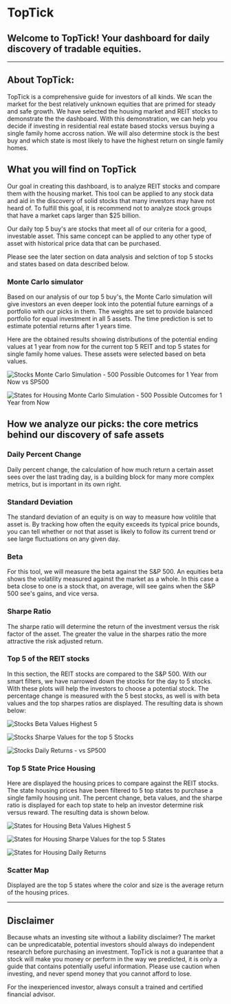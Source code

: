 # TopTick
## Welcome to TopTick! Your dashboard for daily discovery of tradable equities.
---
## About TopTick:
TopTick is a comprehensive guide for investors of all kinds. We scan the market for the best relatively unknown equities that are primed for steady and safe growth. We have selected the housing market and REIT stocks to demonstrate the the dashboard. With this demonstration, we can help you decide if investing in residential real estate based stocks versus buying a single family home accross nation. We will also determine stock is the best buy and which state is most likely to have the highest return on single family homes.

## What you will find on TopTick
Our goal in creating this dashboard, is to analyze REIT stocks and compare them with the housing market. This tool can be applied to any stock data and aid in the discovery of solid stocks that many investors may have not heard of. To fulfill this goal, it is recommend not to analyze stock groups that have a market caps larger than $25 billion. 

Our daily top 5 buy's are stocks that meet all of our criteria for a good, investable asset. This same concept can be applied to any other type of asset with historical price data that can be purchased. 

Please see the later section on data analysis and selction of top 5 stocks and states based on data described below.

### Monte Carlo simulator
Based on our analysis of our top 5 buy's, the Monte Carlo simulation will give investors an even deeper look into the potential future earnings of a portfolio with our picks in them. The weights are set to provide balanced portfolio for equal investment in all 5 assets. The time prediction is set to estimate potential returns after 1 years time. 

Here are the obtained results showing distributions of the potential ending values at 1 year from now for the current top 5 REIT and top 5 states for single family home values. These assets were selected based on beta values.

![Stocks Monte Carlo Simulation - 500 Possible Outcomes for 1 Year from Now vs SP500](./Images/stocks_monte_carlo.png)

![States for Housing Monte Carlo Simulation - 500 Possible Outcomes for 1 Year from Now](./Images/states_monte_carlo.png)





## How we analyze our picks: the core metrics behind our discovery of safe assets

### Daily Percent Change
Daily percent change, the calculation of how much return a certain asset sees over the last trading day, is a building block for many more complex metrics, but is important in its own right. 


### Standard Deviation
The standard deviation of an equity is on way to measure how volitile that asset is. By tracking how often the equity exceeds its typical price bounds, you can tell whether or not that asset is likely to follow its current trend or see large fluctuations on any given day.

### Beta
For this tool, we will measure the beta against the S&P 500. An equities beta shows the volatility measured against the market as a whole. In this case a beta close to one is a stock that, on average, will see gains when the S&P 500 see's gains, and vice versa. 


### Sharpe Ratio
The sharpe ratio will determine the return of the investment versus the risk factor of the asset. The greater the value in the sharpes ratio the more attractive the risk adjusted return. 


### Top 5 of the REIT stocks
In this section, the REIT stocks are compared to the S&P 500. With our smart filters, we have narrowed down the stocks for the day to 5 stocks. With these plots will help the investors to choose a potential stock. The percentage change is measured with the 5 best stocks, as well is with beta values and the top sharpes ratios are displayed. The resulting data is shown below:

![Stocks Beta Values Highest 5](./Images/stock_beta.png)

![Stocks Sharpe Values for the top 5 Stocks](./Images/stock_sharpe.png)

![Stocks Daily Returns - vs SP500](./Images/stock_returns.png)

### Top 5 State Price Housing
Here are displayed the housing prices to compare against the REIT stocks. The state housing prices have been filtered to 5 top states to purchase a single family housing unit. The percent change, beta values, and the sharpe ratio is displayed for each top state to help an investor determine risk versus reward. The resulting data is shown below.

![States for Housing Beta Values Highest 5](./Images/states_beta.png)

![States for Housing Sharpe Values for the top 5 States](./Images/states_sharpe.png)

![States for Housing Daily Returns](./Images/states_returns.png)

### Scatter Map
Displayed are the top 5 states where the color and size is the average return of the housing prices. 

---
## Disclaimer
Because whats an investing site without a liability disclaimer?
The market can be unpredicatable, potential investors should always do independent research before purchasing an investment. TopTick is not a guarantee that a stock will make you money or perform in the way we predicted, it is only a guide that contains potentially useful information. Please use caution when investing, and never spend money that you cannot afford to lose.

For the inexperienced investor, always consult a trained and certified financial advisor.